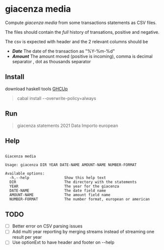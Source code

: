 # giacenza media

Compute _giacenza media_ from some transactions statements as CSV files.

The files should contain the _full_ history of transations, positive and negative.

The csv is expected with header and the 2 relevant columns should be 
  - ***Date*** The date of the transaction as "%Y-%m-%d"
  - ***Amount*** The amount moved (positive is incoming), comma is decimal separator , dot as thousands separator

## Install  

download haskell tools [GHCUp](https://www.haskell.org/ghcup/)

> cabal install --overwrite-policy=always

## Run 

> giacenza statements 2021 Data Importo european

## Help
```

Giacenza media

Usage: giacenza DIR YEAR DATE-NAME AMOUNT-NAME NUMBER-FORMAT

Available options:
  -h,--help                Show this help text
  DIR                      The directory with the statements
  YEAR                     The year for the giacenza
  DATE-NAME                The date field name
  AMOUNT-NAME              The amount field name
  NUMBER-FORMAT            The number format, european or american
```

## TODO

- [ ] Better error on CSV parsing issues
- [ ] Add multi year reporting by merging streams instead of streaming one result per year
- [ ] Use optionExt to have header and footer on --help